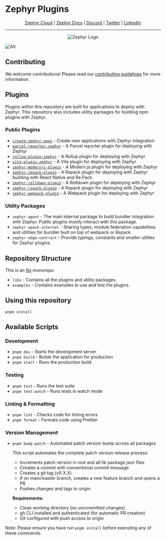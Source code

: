# Zephyr Plugins

<div align="center">

[Zephyr Cloud](https://zephyr-cloud.io) | [Zephyr Docs](https://docs.zephyr-cloud.io) | [Discord](https://zephyr-cloud.io/discord) | [Twitter](https://x.com/ZephyrCloudIO) | [LinkedIn](https://www.linkedin.com/company/zephyr-cloud/)

<hr/>
  <img src="https://cdn.prod.website-files.com/669061ee3adb95b628c3acda/66981c766e352fe1f57191e2_Opengraph-zephyr.png" alt="Zephyr Logo" />
</div>

![Alt](https://repobeats.axiom.co/api/embed/17e3197a58591981edf92b19c4078320b6decc0a.svg 'Repobeats analytics image')

## Contributing

We welcome contributions! Please read our [contributing guidelines](CONTRIBUTING.md) for more information.

## Plugins

Plugins within this repository are built for applications to deploy with Zephyr. This repository also includes utility packages for building npm plugins with Zephyr.

### Public Plugins

- [`create-zephyr-apps`](libs/create-zephyr-apps/README.md) - Create new applications with Zephyr integration
- [`parcel-reporter-zephyr`](libs/parcel-reporter-zephyr/README.md) - A Parcel reporter plugin for deploying with Zephyr
- [`rollup-plugin-zephyr`](libs/rollup-plugin-zephyr/README.md) - A Rollup plugin for deploying with Zephyr
- [`vite-plugin-zephyr`](libs/vite-plugin-zephyr/README.md) - A Vite plugin for deploying with Zephyr
- [`zephyr-modernjs-plugin`](libs/zephyr-modernjs-plugin/README.md) - A Modern.js plugin for deploying with Zephyr
- [`zephyr-repack-plugin`](libs/zephyr-repack-plugin/README.md) - A Rspack plugin for deploying with Zephyr building with React Native and Re.Pack
- [`zephyr-rolldown-plugin`](libs/zephyr-rolldown-plugin/README.md) - A Rolldown plugin for deploying with Zephyr
- [`zephyr-rspack-plugin`](libs/zephyr-rspack-plugin/README.md) - A Rspack plugin for deploying with Zephyr
- [`zephyr-webpack-plugin`](libs/zephyr-webpack-plugin/README.md) - A Webpack plugin for deploying with Zephyr

### Utility Packages

- `zephyr-agent` - The main internal package to build bundler integration with Zephyr. Public plugins mostly interact with this package.
- `zephyr-xpack-internal` - Sharing types, module federation capabilities and utilities for bundler built on top of webpack or Rspack.
- `zephyr-edge-contract` - Provide typings, constants and smaller utilites for Zephyr plugins.

## Repository Structure

This is an [Nx](https://nx.dev) monorepo.

- `libs` - Contains all the plugins and utility packages.
- `examples` - Contains examples to use and test the plugins.

## Using this repository

```
pnpm install
```

## Available Scripts

### Development

- `pnpm dev` - Starts the development server
- `pnpm build` - Builds the application for production
- `pnpm start` - Runs the production build

### Testing

- `pnpm test` - Runs the test suite
- `pnpm test:watch` - Runs tests in watch mode

### Linting & Formatting

- `pnpm lint` - Checks code for linting errors
- `pnpm format` - Formats code using Prettier

### Version Management

- `pnpm bump-patch` - Automated patch version bump across all packages

  This script automates the complete patch version release process:

  - Increments patch version in root and all lib package.json files
  - Creates a commit with conventional commit message
  - Creates a git tag (vX.X.X)
  - If on main/master branch, creates a new feature branch and opens a PR
  - Pushes changes and tags to origin

  **Requirements:**

  - Clean working directory (no uncommitted changes)
  - gh CLI installed and authenticated (for automatic PR creation)
  - Git configured with push access to origin

Note: Please ensure you have run `pnpm install` before executing any of these commands.
